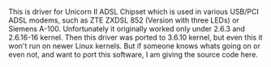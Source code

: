 This is driver for Unicorn II ADSL Chipset which is used in various USB/PCI ADSL modems, such as ZTE ZXDSL 852 (Version with three LEDs) or Siemens A-100. Unfortunately it originally worked only under 2.6.3 and 2.6.16-16 kernel.
Then this driver was ported to 3.6.10 kernel, but even this it won't run on newer Linux kernels. But if someone knows whats going on or even not, and want to port this software, I am giving the source code here.
